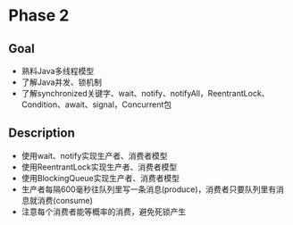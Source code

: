 # Phase 2

## Goal
- 熟料Java多线程模型
- 了解Java并发、锁机制
- 了解synchronized关键字、wait、notify、notifyAll，ReentrantLock、Condition、await、signal，Concurrent包

## Description
- 使用wait、notify实现生产者、消费者模型
- 使用ReentrantLock实现生产者、消费者模型
- 使用BlockingQueue实现生产者、消费者模型
- 生产者每隔600毫秒往队列里写一条消息(produce)，消费者只要队列里有消息就消费(consume)
- 注意每个消费者能等概率的消费，避免死锁产生
